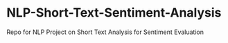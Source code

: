 # NLP-Short-Text-Sentiment-Analysis

Repo for NLP Project on Short Text Analysis for Sentiment Evaluation
